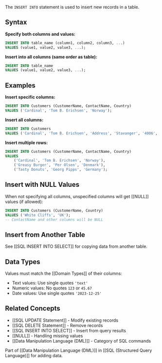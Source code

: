 The `INSERT INTO` statement is used to insert new records in a table.

## Syntax

**Specify both columns and values:**
```sql
INSERT INTO table_name (column1, column2, column3, ...)
VALUES (value1, value2, value3, ...);
```

**Insert into all columns (same order as table):**
```sql
INSERT INTO table_name
VALUES (value1, value2, value3, ...);
```

## Examples

**Insert specific columns:**
```sql
INSERT INTO Customers (CustomerName, ContactName, Country)
VALUES ('Cardinal', 'Tom B. Erichsen', 'Norway');
```

**Insert all columns:**
```sql
INSERT INTO Customers
VALUES ('Cardinal', 'Tom B. Erichsen', 'Address', 'Stavanger', '4006', 'Norway');
```

**Insert multiple rows:**
```sql
INSERT INTO Customers (CustomerName, ContactName, Country)
VALUES 
    ('Cardinal', 'Tom B. Erichsen', 'Norway'),
    ('Greasy Burger', 'Per Olsen', 'Denmark'),
    ('Tasty Donuts', 'Georg Pipps', 'Germany');
```

## Insert with NULL Values
When not specifying all columns, unspecified columns will get [[NULL]] values (if allowed):
```sql
INSERT INTO Customers (CustomerName, Country)
VALUES ('White Cliffs', 'UK');
-- ContactName and other columns will be NULL
```

## Insert from Another Table
See [[SQL INSERT INTO SELECT]] for copying data from another table.

## Data Types
Values must match the [[Domain Types]] of their columns:
- Text values: Use single quotes `'text'`
- Numeric values: No quotes `123` or `45.67`
- Date values: Use single quotes `'2023-12-25'`

## Related Concepts
- [[SQL UPDATE Statement]] - Modify existing records
- [[SQL DELETE Statement]] - Remove records
- [[SQL INSERT INTO SELECT]] - Insert from query results
- [[NULL]] - Handling missing values
- [[Data Manipulation Language (DML)]] - Category of SQL commands

Part of [[Data Manipulation Language (DML)]] in [[SQL (Structured Query Language)]] for adding data.
